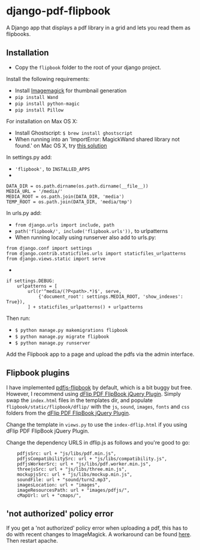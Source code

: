 # django-pdf-flipbook
A Django app that displays a pdf library in a grid and lets you read them as flipbooks.

## Installation
- Copy the `flipbook` folder to the root of your django project.

Install the following requirements:
- Install [Imagemagick](http://docs.wand-py.org/en/0.4.4/guide/install.html#install-imagemagick-on-debian-ubuntu) for thumbnail generation
- `pip install Wand`
- `pip install python-magic`
- `pip install Pillow`

For installation on Max OS X:
- Install Ghostscript: `$ brew install ghostscript`
- When running into an 'ImportError: MagickWand shared library not found.' on Mac OS X, try [this solution](https://stackoverflow.com/questions/37011291/python-wand-image-is-not-recognized/41772062#41772062)


In settings.py add:
- `'flipbook',` to `INSTALLED_APPS`
- 
```
DATA_DIR = os.path.dirname(os.path.dirname(__file__))
MEDIA_URL = '/media/'
MEDIA_ROOT = os.path.join(DATA_DIR, 'media')
TEMP_ROOT = os.path.join(DATA_DIR, 'media/tmp')
```

In urls.py add:
- `from django.urls import include, path`
- `path('flipbook/', include('flipbook.urls')),` to urlpatterns
- When running locally using runserver also add to urls.py:
```
from django.conf import settings
from django.contrib.staticfiles.urls import staticfiles_urlpatterns
from django.views.static import serve
```
- 
```
if settings.DEBUG:
    urlpatterns = [
        url(r'^media/(?P<path>.*)$', serve,
            {'document_root': settings.MEDIA_ROOT, 'show_indexes': True}),
        ] + staticfiles_urlpatterns() + urlpatterns
```

Then run:
- `$ python manage.py makemigrations flipbook`
- `$ python manage.py migrate flipbook`
- `$ python manage.py runserver`

Add the Flipbook app to a page and upload the pdfs via the admin interface.

## Flipbook plugins
I have implemented [pdfjs-flipbook](https://github.com/iberan/pdfjs-flipbook) by default, which is a bit buggy but free. However, I recommend using [dFlip PDF FlipBook jQuery Plugin](https://codecanyon.net/item/dflip-flipbook-jquery-plugin/15834127). Simply swap the `index.html` files in the templates dir, and populate `flipbook/static/flipbook/dflip/` with the `js`, `sound`, `images`, `fonts` and `css` folders from the [dFlip PDF FlipBook jQuery Plugin](https://codecanyon.net/item/dflip-flipbook-jquery-plugin/15834127).

Change the template in `views.py` to use the `index-dflip.html` if you using dFlip PDF FlipBook jQuery Plugin.

Change the dependency URLS in dflip.js as follows and you're good to go: 
```
    pdfjsSrc: url + "js/libs/pdf.min.js",
    pdfjsCompatibilitySrc: url + "js/libs/compatibility.js",
    pdfjsWorkerSrc: url + "js/libs/pdf.worker.min.js",
    threejsSrc: url + "js/libs/three.min.js",
    mockupjsSrc: url + "js/libs/mockup.min.js",
    soundFile: url + "sound/turn2.mp3",
    imagesLocation: url + "images",
    imageResourcesPath: url + "images/pdfjs/",
    cMapUrl: url + "cmaps/", 
``` 
## 'not authorized' policy error
If you get a 'not authorized' policy error when uploading a pdf, this has to do with recent changes to ImageMagick. A workaround can be found [here](https://github.com/HazyResearch/fonduer/issues/170). Then restart apache.
